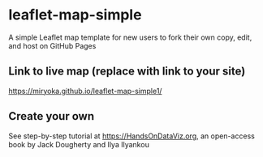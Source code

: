 # leaflet-map-simple
A simple Leaflet map template for new users to fork their own copy, edit, and host on GitHub Pages

## Link to live map (replace with link to your site)
https://miryoka.github.io/leaflet-map-simple1/

## Create your own
See step-by-step tutorial at https://HandsOnDataViz.org, an open-access book by Jack Dougherty and Ilya Ilyankou
